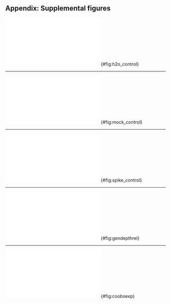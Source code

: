 
## Appendix: Supplemental figures

![Read counts obtained from water controls, binned by assigned genus. Each panel shows reads from a separate aliquot of DNA-free water processed simultaneously through the same DNA extraction, PCR, and sequencing pipeline as the root samples. Notice that the y-axis shows raw read counts (not sample proportions as in other figures) and that the scale differs between panels.](../figs/h2o.pdf){#fig:h2o_control}

***

![Genus identities of reads obtained from a mock community of DNA obtained from known-species root samples. Green dots show proportion of template DNA added to the mixture. Black bars show the proportion of reads obtained. Panels are technical replicates, each separately amplified and sequenced from the same aliquot of mixed DNA.](../figs/mock_gen.pdf){#fig:mock_control}

***

![Species identities of reads obtained from (top row) DNA extracted from single-species root samples, and (second two rows) DNA from the "*Andropogon gerardii*" sample spiked with 1%, 5%, or 10% *Elymus canadensis* or *Sorghastrum nutans* DNA. Notice that the barcoding assignment identifies the dominant sequence from the "*Andropogon gerardii*" sample as *Solidago*, not a grass!](../figs/spikes.pdf){#fig:spike_control}

***

![Relative abundance (fraction of reads from each sample) as a function of sample depth for each observed plant genus. Sequences were clustered at 99% similarity and identified to species according to the closest BLAST match against the Genbank `nt` database. Taxa were then collapsed by genus and groups with a mean abundance less than 1% per sample were removed for plotting.](../figs/genus_depth.pdf){#fig:gendepthrel}

***

![Observed species co-occurrence rates versus the rates expected for independent, randomly distributed species of the same abundance, calculated separately for (a-c) shallow, medium, and deep soil layers, or (d) all samples from all depths. Each point represents one pair of species and the observed co-occurrence rate is the number of root samples with at least 1% of reads attributed to each species in the pair. Colors indicate species pairs whose co-occurrence rate differs significantly (p<0.05) from the null model.](../figs/cooccur_obs_exp.pdf){#fig:coobsexp}